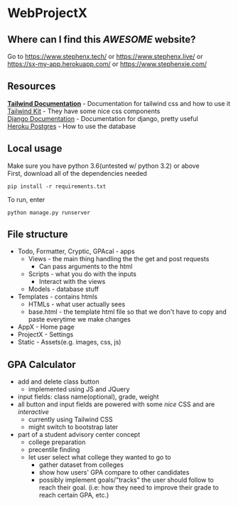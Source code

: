 # WebProjectX
## Where can I find this *AWESOME* website?
Go to https://www.stephenx.tech/ or https://www.stephenx.live/ or https://sx-my-app.herokuapp.com/ or https://www.stephenxie.com/
## Resources
**[Tailwind Documentation](https://tailwindcss.com/docs)** - Documentation for tailwind css and how to use it  
[Tailwind Kit](https://www.tailwind-kit.com/) - They have some nice css components  
[Django Documentation](https://docs.djangoproject.com/en/3.1/) - Documentation for django, pretty useful  
[Heroku Postgres](https://devcenter.heroku.com/articles/heroku-postgresql) - How to use the database  
## Local usage
Make sure you have python 3.6(untested w/ python 3.2) or above  
First, download all of the dependencies needed  
```
pip install -r requirements.txt
```
To run, enter
```
python manage.py runserver
```
## File structure
- Todo, Formatter, Cryptic, GPAcal - apps
  - Views - the main thing handling the the get and post requests
    - Can pass arguments to the html  
  - Scripts - what you do with the inputs
    - Interact with the views
  - Models - database stuff
- Templates - contains htmls
  - HTMLs - what user actually sees
  - base.html - the template html file so that we don't have to copy and paste everytime we make changes   
- AppX - Home page
- ProjectX - Settings
- Static - Assets(e.g. images, css, js)
## GPA Calculator
- add and delete class button
  - implemented using JS and JQuery
- input fields: class name(optional), grade, weight
- all button and input fields are powered with some *nice* CSS and are *interactive*
  - currently using Tailwind CSS
  - might switch to bootstrap later
- part of a student advisory center concept
  - college preparation
  - precentile finding
  - let user select what college they wanted to go to
    - gather dataset from colleges
    - show how users' GPA compare to other candidates
    - possibly implement goals/"tracks" the user should follow to reach their goal. (i.e: how they need to improve their grade to reach certain GPA, etc.)
